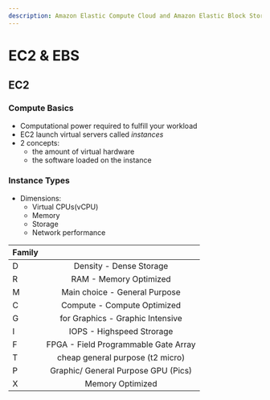 ```yaml
---
description: Amazon Elastic Compute Cloud and Amazon Elastic Block Store
---
```


# EC2 & EBS

## EC2

### Compute Basics

* Computational power required to fulfill your workload
* EC2 launch virtual servers called _instances_
* 2 concepts:
  * the amount of virtual hardware
  * the software loaded on the instance

### Instance Types

* Dimensions:
  * Virtual CPUs(vCPU)
  * Memory
  * Storage
  * Network performance

| Family |  |
| :--- | :---: |
| D | Density - Dense Storage |
| R | RAM - Memory Optimized  |
| M | Main choice - General Purpose |
| C | Compute - Compute Optimized  |
| G | for Graphics - Graphic Intensive  |
| I | IOPS - Highspeed Strorage  |
| F | FPGA - Field Programmable Gate Array  |
| T | cheap general purpose (t2 micro)  |
| P | Graphic/ General Purpose GPU (Pics)  |
| X | Memory Optimized  |

